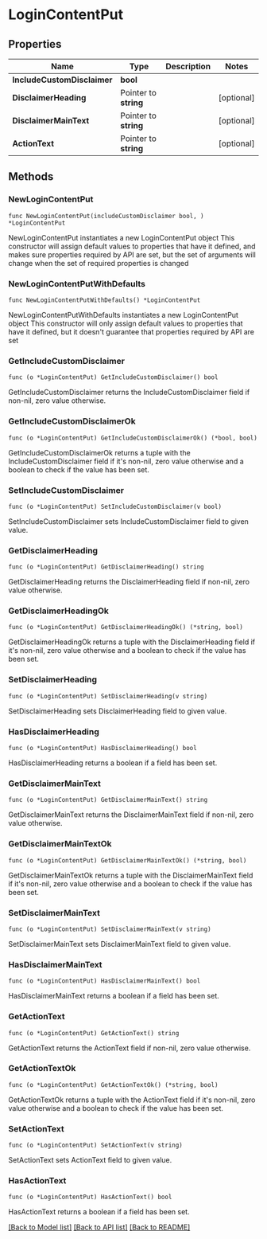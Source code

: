 # LoginContentPut

## Properties

Name | Type | Description | Notes
------------ | ------------- | ------------- | -------------
**IncludeCustomDisclaimer** | **bool** |  | 
**DisclaimerHeading** | Pointer to **string** |  | [optional] 
**DisclaimerMainText** | Pointer to **string** |  | [optional] 
**ActionText** | Pointer to **string** |  | [optional] 

## Methods

### NewLoginContentPut

`func NewLoginContentPut(includeCustomDisclaimer bool, ) *LoginContentPut`

NewLoginContentPut instantiates a new LoginContentPut object
This constructor will assign default values to properties that have it defined,
and makes sure properties required by API are set, but the set of arguments
will change when the set of required properties is changed

### NewLoginContentPutWithDefaults

`func NewLoginContentPutWithDefaults() *LoginContentPut`

NewLoginContentPutWithDefaults instantiates a new LoginContentPut object
This constructor will only assign default values to properties that have it defined,
but it doesn't guarantee that properties required by API are set

### GetIncludeCustomDisclaimer

`func (o *LoginContentPut) GetIncludeCustomDisclaimer() bool`

GetIncludeCustomDisclaimer returns the IncludeCustomDisclaimer field if non-nil, zero value otherwise.

### GetIncludeCustomDisclaimerOk

`func (o *LoginContentPut) GetIncludeCustomDisclaimerOk() (*bool, bool)`

GetIncludeCustomDisclaimerOk returns a tuple with the IncludeCustomDisclaimer field if it's non-nil, zero value otherwise
and a boolean to check if the value has been set.

### SetIncludeCustomDisclaimer

`func (o *LoginContentPut) SetIncludeCustomDisclaimer(v bool)`

SetIncludeCustomDisclaimer sets IncludeCustomDisclaimer field to given value.


### GetDisclaimerHeading

`func (o *LoginContentPut) GetDisclaimerHeading() string`

GetDisclaimerHeading returns the DisclaimerHeading field if non-nil, zero value otherwise.

### GetDisclaimerHeadingOk

`func (o *LoginContentPut) GetDisclaimerHeadingOk() (*string, bool)`

GetDisclaimerHeadingOk returns a tuple with the DisclaimerHeading field if it's non-nil, zero value otherwise
and a boolean to check if the value has been set.

### SetDisclaimerHeading

`func (o *LoginContentPut) SetDisclaimerHeading(v string)`

SetDisclaimerHeading sets DisclaimerHeading field to given value.

### HasDisclaimerHeading

`func (o *LoginContentPut) HasDisclaimerHeading() bool`

HasDisclaimerHeading returns a boolean if a field has been set.

### GetDisclaimerMainText

`func (o *LoginContentPut) GetDisclaimerMainText() string`

GetDisclaimerMainText returns the DisclaimerMainText field if non-nil, zero value otherwise.

### GetDisclaimerMainTextOk

`func (o *LoginContentPut) GetDisclaimerMainTextOk() (*string, bool)`

GetDisclaimerMainTextOk returns a tuple with the DisclaimerMainText field if it's non-nil, zero value otherwise
and a boolean to check if the value has been set.

### SetDisclaimerMainText

`func (o *LoginContentPut) SetDisclaimerMainText(v string)`

SetDisclaimerMainText sets DisclaimerMainText field to given value.

### HasDisclaimerMainText

`func (o *LoginContentPut) HasDisclaimerMainText() bool`

HasDisclaimerMainText returns a boolean if a field has been set.

### GetActionText

`func (o *LoginContentPut) GetActionText() string`

GetActionText returns the ActionText field if non-nil, zero value otherwise.

### GetActionTextOk

`func (o *LoginContentPut) GetActionTextOk() (*string, bool)`

GetActionTextOk returns a tuple with the ActionText field if it's non-nil, zero value otherwise
and a boolean to check if the value has been set.

### SetActionText

`func (o *LoginContentPut) SetActionText(v string)`

SetActionText sets ActionText field to given value.

### HasActionText

`func (o *LoginContentPut) HasActionText() bool`

HasActionText returns a boolean if a field has been set.


[[Back to Model list]](../README.md#documentation-for-models) [[Back to API list]](../README.md#documentation-for-api-endpoints) [[Back to README]](../README.md)


